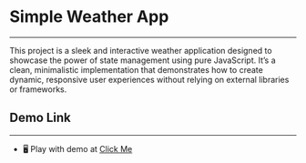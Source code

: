 # Simple Weather App
-------------------------------------------

This project is a sleek and interactive weather application designed to showcase the power of state management using pure JavaScript. It’s a clean, minimalistic implementation that demonstrates how to create dynamic, responsive user experiences without relying on external libraries or frameworks.

## Demo Link
------------------------------------------
* 🖥️  Play with demo at [Click Me]([http://m](https://main.dbfq43v2cryag.amplifyapp.com/))
